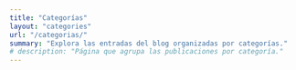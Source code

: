 ```yaml
---
title: "Categorías"
layout: "categories"
url: "/categorias/"
summary: "Explora las entradas del blog organizadas por categorías."
# description: "Página que agrupa las publicaciones por categoría."
---
```


